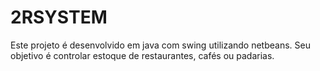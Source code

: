 2RSYSTEM
========

Este projeto é desenvolvido em java com swing utilizando netbeans. 
Seu objetivo é controlar estoque de restaurantes, cafés ou padarias.